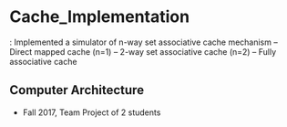 # Cache_Implementation
:  Implemented a simulator of n-way set associative cache mechanism
– Direct mapped cache (n=1)
– 2-way set associative cache (n=2)
– Fully associative cache
## Computer Architecture
* Fall 2017, Team Project of 2 students
